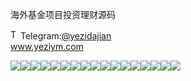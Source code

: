 海外基金项目投资理财源码<p dir="auto"><a target="_blank" rel="noopener noreferrer nofollow" href="https://camo.githubusercontent.com/d614d90677fbc2e34c7c62ebc68c82379d87a57c4beaf05af65fec7ba6b72e36/68747470733a2f2f63646e2d69636f6e732d706e672e666c617469636f6e2e636f6d2f3531322f323131312f323131313634362e706e67"><img src="https://camo.githubusercontent.com/d614d90677fbc2e34c7c62ebc68c82379d87a57c4beaf05af65fec7ba6b72e36/68747470733a2f2f63646e2d69636f6e732d706e672e666c617469636f6e2e636f6d2f3531322f323131312f323131313634362e706e67" alt="Telegram Icon" style="width: 16px; max-width: 100%;" data-canonical-src="https://cdn-icons-png.flaticon.com/512/2111/2111646.png"></a>Telegram:<a href="https://t.me/yezidajian" rel="nofollow">@yezidajian</a><br><a href="https://www.yeziym.com/">www.yeziym.com</a></p><img src="https://github.com/yeziym/haiwaijijinxiangmu_L5/blob/main/ybwYa.png"><img src="https://github.com/yeziym/haiwaijijinxiangmu_L5/blob/main/f48gB.png"><img src="https://github.com/yeziym/haiwaijijinxiangmu_L5/blob/main/K2flp.png"><img src="https://github.com/yeziym/haiwaijijinxiangmu_L5/blob/main/ePpSy.png"><img src="https://github.com/yeziym/haiwaijijinxiangmu_L5/blob/main/lIKxC.png"><img src="https://github.com/yeziym/haiwaijijinxiangmu_L5/blob/main/noDfz.png"><img src="https://github.com/yeziym/haiwaijijinxiangmu_L5/blob/main/7iziq.png"><img src="https://github.com/yeziym/haiwaijijinxiangmu_L5/blob/main/gd1Gt.png"><img src="https://github.com/yeziym/haiwaijijinxiangmu_L5/blob/main/5T30j.png"><img src="https://github.com/yeziym/haiwaijijinxiangmu_L5/blob/main/8UGE1.png"><img src="https://github.com/yeziym/haiwaijijinxiangmu_L5/blob/main/zB4XW.png"><img src="https://github.com/yeziym/haiwaijijinxiangmu_L5/blob/main/5qORQ.png"><img src="https://github.com/yeziym/haiwaijijinxiangmu_L5/blob/main/PI8Ow.png"><img src="https://github.com/yeziym/haiwaijijinxiangmu_L5/blob/main/OhUvw.png"><img src="https://github.com/yeziym/haiwaijijinxiangmu_L5/blob/main/eLIug.png"><img src="https://github.com/yeziym/haiwaijijinxiangmu_L5/blob/main/U04MZ.png"><img src="https://github.com/yeziym/haiwaijijinxiangmu_L5/blob/main/wVoEu.png">